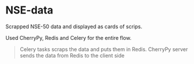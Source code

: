 # NSE-data
Scrapped NSE-50 data and displayed as cards of scrips. 

Used CherryPy, Redis and Celery for the entire flow.
> Celery tasks scraps the data and puts them in Redis.
> CherryPy server sends the data from Redis to the client side
